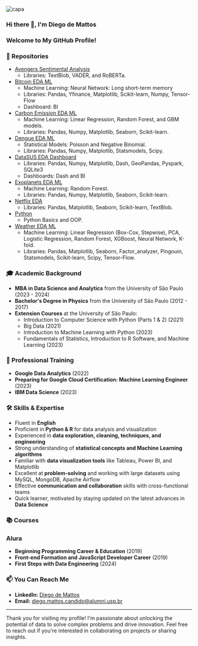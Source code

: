 ![capa](capa.jpeg)

### Hi there 👋, I'm Diego de Mattos

### Welcome to My GitHub Profile!

### 💾 Repositories

- [Avengers Sentimental Analysis](https://github.com/diguitarrista/Avengers-Sentimental-Analysis-ML-Python)
  - Libraries: TextBlob, VADER, and RoBERTa.
- [Bitcoin EDA ML](https://github.com/diguitarrista/Bitcoin_historical-EDA-ML-Python)
  - Machine Learning: Neural Network: Long short-term memory
  - Libraries: Pandas, Yfinance, Matplotlib, Scikit-learn, Numpy, Tensor-Flow
  - Dashboard: BI
- [Carbon Emission EDA ML](https://github.com/diguitarrista/Carbon-Emission-EDA-ML-Python)
  - Machine Learning: Linear Regression, Random Forest, and GBM models.
  - Libraries: Pandas, Numpy, Matplotlib, Seaborn, Scikit-learn.
- [Dengue EDA ML](https://github.com/diguitarrista/Dengue-EDA-ML-Python)
  - Statistical Models: Poisson and Negative Binomial.
  - Libraries: Pandas, Numpy, Matplotlib, Statsmodels, Scipy.
- [DataSUS EDA Dashboard](https://github.com/diguitarrista/DataSUS-EDA-Python)
  - Libraries: Pandas, Numpy, Matplotlib, Dash, GeoPandas, Pyspark, SQLite3
  - Dashboards: Dash and BI
- [Exoplanets EDA ML](https://github.com/diguitarrista/Exoplanets-EDA-ML-Python)
  - Machine Learning: Random Forest.
  - Libraries: Pandas, Numpy, Matplotlib, Seaborn, Scikit-learn.
- [Netflix EDA](https://github.com/diguitarrista/Netflix-Titles-EDA-Python)
  - Libraries: Pandas, Matplotlib, Seaborn, Scikit-learn, TextBlob.
- [Python](https://github.com/diguitarrista/Python-Basics-Projects)
  - Python Basics and OOP.
- [Weather EDA ML](https://github.com/diguitarrista/Weather-EDA-ML-Python)
  - Machine Learning: Linear Regression (Box-Cox, Stepwise), PCA, Logistic Regression, Random Forest, XGBoost, Neural Network, K-fold.
  - Libraries: Pandas, Matplotlib, Seaborn, Factor_analyzer, Pingouin, Statsmodels, Scikit-learn, Scipy, Tensor-Flow.
  
### 🎓 Academic Background
- **MBA in Data Science and Analytics** from the University of São Paulo (2023 - 2024)
- **Bachelor's Degree in Physics** from the University of São Paulo (2012 - 2017)
- **Extension Courses** at the University of São Paulo:
  - Introduction to Computer Science with Python (Parts 1 & 2) (2021)
  - Big Data (2021)
  - Introduction to Machine Learning with Python (2023)
  - Fundamentals of Statistics, Introduction to R Software, and Machine Learning (2023)

### 💼 Professional Training
- **Google Data Analytics** (2022)
- **Preparing for Google Cloud Certification: Machine Learning Engineer** (2023)
- **IBM Data Science** (2023)

### 🛠 Skills & Expertise
- Fluent in **English**
- Proficient in **Python & R** for data analysis and visualization
- Experienced in **data exploration, cleaning, techniques, and engineering**
- Strong understanding of **statistical concepts and Machine Learning algorithms**
- Familiar with **data visualization tools** like Tableau, Power BI, and Matplotlib
- Excellent at **problem-solving** and working with large datasets using MySQL, MongoDB, Apache Airflow
- Effective **communication and collaboration** skills with cross-functional teams
- Quick learner, motivated by staying updated on the latest advances in **Data Science**


### 📚 Courses
### Alura
- **Beginning Programming Career & Education** (2019)
- **Front-end Formation and JavaScript Developer Career** (2019)
- **First Steps with Data Engineering** (2024)

### 📫 You Can Reach Me
- **LinkedIn:** [Diego de Mattos](https://www.linkedin.com/in/diego-de-mattos-166417167/)
- **Email:** diego.mattos.candido@alumni.usp.br
---

Thank you for visiting my profile! I'm passionate about unlocking the potential of data to solve complex problems and drive innovation. Feel free to reach out if you're interested in collaborating on projects or sharing insights.

